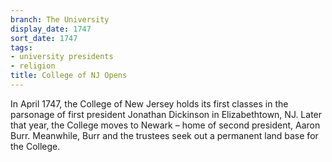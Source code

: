 ```yaml
---
branch: The University
display_date: 1747
sort_date: 1747
tags:
- university presidents
- religion
title: College of NJ Opens
---
```


﻿In April 1747, the College of New Jersey holds its first classes in the parsonage of first president Jonathan Dickinson in Elizabethtown, NJ. Later that year, the College moves to Newark – home of second president, Aaron Burr. Meanwhile, Burr and the trustees seek out a permanent land base for the College.